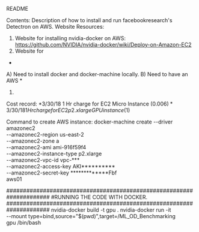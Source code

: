 README

Contents: Description of how to install and run facebookresearch's Detectron on AWS.
Website Resources:
1) Website for installing nvidia-docker on AWS: https://github.com/NVIDIA/nvidia-docker/wiki/Deploy-on-Amazon-EC2
2) Website for

*
A) Need to install docker and docker-machine locally.
B) Need to have an AWS 
*

1) 




Cost record:
*3/30/18 1 Hr charge for EC2 Micro Instance ($0.006)
*3/30/18 1 Hr charge for EC2 p2.xlarge GPU instance ($1)



Command to create AWS instance:
docker-machine create --driver amazonec2 \
                      --amazonec2-region us-east-2 \
                      --amazonec2-zone a \
                      --amazonec2-ami ami-916f59f4 \
                      --amazonec2-instance-type p2.xlarge \
                      --amazonec2-vpc-id vpc-*** \
                      --amazonec2-access-key AKI********** \
                      --amazonec2-secret-key *************Fbf \
                      aws01



#####################################################################
#RUNNING THE CODE WITH DOCKER.
#####################################################################
nvidia-docker build -t gpu .
nvidia-docker run -it \
    --mount type=bind,source="$(pwd)",target=/ML_OD_Benchmarking \
    gpu /bin/bash





